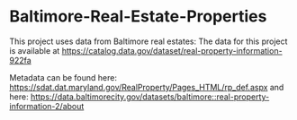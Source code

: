 # Baltimore-Real-Estate-Properties

This project uses data from Baltimore real estates:
The data for this project is available at https://catalog.data.gov/dataset/real-property-information-922fa 

Metadata can be found here:
https://sdat.dat.maryland.gov/RealProperty/Pages_HTML/rp_def.aspx
and here:
https://data.baltimorecity.gov/datasets/baltimore::real-property-information-2/about